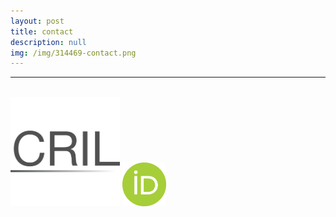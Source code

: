 ```yaml
---
layout: post
title: contact
description: null
img: /img/314469-contact.png
---
```


***

<link rel="stylesheet" href="https://cdn.rawgit.com/jpswalsh/academicons/master/css/academicons.min.css">
<!-- above source for Academicons, such as for ResearchGate, and the like -->

<br>

<span class="contacticon center">
	<a href="mailto:jared.desjardins@colorado.edu" title="Email"><i class="fa fa-envelope-square"></i></a>
	<a href="http://www.linkedin.com/in/jareddesjardins/" title="LinkedIn" target="_blank"><i class="fa fa-linkedin-square"></i></a>
	<a href="http://www.researchgate.net/profile/Jared_Desjardins" title="ResearchGate"><i class="ai ai-researchgate-square"></i></a>
	<a href="http://www.instagram.com/jared.desjardins/" title="Instagram"><i class="fa fa-instagram"></i></a>
	<a href="http://colorado.academia.edu/JaredDesjardins" title="Academia" target="_blank"><i class="ai ai-academia-square"></i></a>
</span>

<span class="contacticon center">
	<a href="http://scholar.colorado.edu/cril/" title="Colorado Research in Linguistics (CRIL)" target="_blank"><img src="/img/CRIL-thumb.png" alt="Colorado Research in Linguistics (CRIL)" style="width:175px;height:175px;"/></a>
</span>

<span class="contacticon center">
	<a href="http://orcid.org/0000-0002-1462-4928" title="ORCID | 0000-0002-1462-4928" target="_blank"><img src="/img/orcid.png" alt="ORCID | 0000-0002-1462-4928" style="width:70px;height:70px;"/></a>
</span>

<!--
<span class="contacticon center">
	<a href="http://github.com/jared-desjardins" title="GitHub"><i class="fa fa-github-square"></i></a>
</span>
-->
